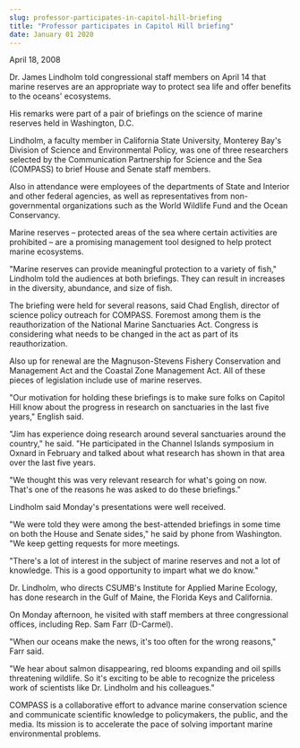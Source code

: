 ```yaml
---
slug: professor-participates-in-capitol-hill-briefing
title: "Professor participates in Capitol Hill briefing"
date: January 01 2020
---
```


<p>April 18, 2008
</p><p>Dr. James Lindholm told congressional staff members on April 14 that marine reserves are an appropriate way to protect sea life and offer benefits to the oceans' ecosystems.
</p><p>His remarks were part of a pair of briefings on the science of marine reserves held in Washington, D.C.
</p><p>Lindholm, a faculty member in California State University, Monterey Bay's Division of Science and Environmental Policy, was one of three researchers selected by the Communication Partnership for Science and the Sea (COMPASS) to brief House and Senate staff members.
</p><p>Also in attendance were employees of the departments of State and Interior and other federal agencies, as well as representatives from non-governmental organizations such as the World Wildlife Fund and the Ocean Conservancy.
</p><p>Marine reserves – protected areas of the sea where certain activities are prohibited – are a promising management tool designed to help protect marine ecosystems.
</p><p>"Marine reserves can provide meaningful protection to a variety of fish," Lindholm told the audiences at both briefings. They can result in increases in the diversity, abundance, and size of fish.
</p><p>The briefing were held for several reasons, said Chad English, director of science policy outreach for COMPASS. Foremost among them is the reauthorization of the National Marine Sanctuaries Act. Congress is considering what needs to be changed in the act as part of its reauthorization.
</p><p>Also up for renewal are the Magnuson-Stevens Fishery Conservation and Management Act and the Coastal Zone Management Act. All of these pieces of legislation include use of marine reserves.
</p><p>"Our motivation for holding these briefings is to make sure folks on Capitol Hill know about the progress in research on sanctuaries in the last five years," English said.
</p><p>"Jim has experience doing research around several sanctuaries around the country," he said. "He participated in the Channel Islands symposium in Oxnard in February and talked about what research has shown in that area over the last five years.
</p><p>"We thought this was very relevant research for what's going on now. That's one of the reasons he was asked to do these briefings."
</p><p>Lindholm said Monday's presentations were well received.
</p><p>"We were told they were among the best-attended briefings in some time on both the House and Senate sides," he said by phone from Washington. "We keep getting requests for more meetings.
</p><p>"There's a lot of interest in the subject of marine reserves and not a lot of knowledge. This is a good opportunity to impart what we do know."
</p><p>Dr. Lindholm, who directs CSUMB's Institute for Applied Marine Ecology, has done research in the Gulf of Maine, the Florida Keys and California.
</p><p>On Monday afternoon, he visited with staff members at three congressional offices, including Rep. Sam Farr (D-Carmel).
</p><p>"When our oceans make the news, it's too often for the wrong reasons," Farr said.
</p><p>"We hear about salmon disappearing, red blooms expanding and oil spills threatening wildlife. So it's exciting to be able to recognize the priceless work of scientists like Dr. Lindholm and his colleagues."
</p><p>COMPASS is a collaborative effort to advance marine conservation science and communicate scientific knowledge to policymakers, the public, and the media. Its mission is to accelerate the pace of solving important marine environmental problems.
</p><p> 
</p><p> 
</p><p> 
</p><p> 
</p><p> 
</p><p> 
</p><p> 
</p><p> 
</p>
